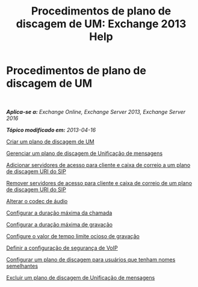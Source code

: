 ﻿---
title: 'Procedimentos de plano de discagem de UM: Exchange 2013 Help'
TOCTitle: Procedimentos de plano de discagem de UM
ms:assetid: 1bda77c8-c4e2-4ae0-a001-76ae029bf843
ms:mtpsurl: https://technet.microsoft.com/pt-br/library/JJ822152(v=EXCHG.150)
ms:contentKeyID: 50556153
ms.date: 05/22/2018
mtps_version: v=EXCHG.150
ms.translationtype: MT
---

# Procedimentos de plano de discagem de UM

 

_**Aplica-se a:** Exchange Online, Exchange Server 2013, Exchange Server 2016_

_**Tópico modificado em:** 2013-04-16_

[Criar um plano de discagem de UM](https://docs.microsoft.com/pt-br/exchange/voice-mail-unified-messaging/connect-voice-mail-system/create-um-dial-plan)

[Gerenciar um plano de discagem de Unificação de mensagens](https://docs.microsoft.com/pt-br/exchange/voice-mail-unified-messaging/connect-voice-mail-system/manage-um-dial-plan)

[Adicionar servidores de acesso para cliente e caixa de correio a um plano de discagem URI do SIP](add-mailbox-and-client-access-servers-to-a-sip-uri-dial-plan-exchange-2013-help.md)

[Remover servidores de acesso para cliente e caixa de correio de um plano de discagem URI do SIP](remove-mailbox-and-client-access-servers-from-a-sip-uri-dial-plan-exchange-2013-help.md)

[Alterar o codec de áudio](https://docs.microsoft.com/pt-br/exchange/voice-mail-unified-messaging/connect-voice-mail-system/change-audio-codec)

[Configurar a duração máxima da chamada](https://docs.microsoft.com/pt-br/exchange/voice-mail-unified-messaging/connect-voice-mail-system/configure-maximum-call-duration)

[Configurar a duração máxima de gravação](https://docs.microsoft.com/pt-br/exchange/voice-mail-unified-messaging/connect-voice-mail-system/configure-maximum-recording-duration)

[Configure o valor de tempo limite ocioso de gravação](https://docs.microsoft.com/pt-br/exchange/voice-mail-unified-messaging/connect-voice-mail-system/configure-recording-idle-time-out)

[Definir a configuração de segurança de VoIP](https://docs.microsoft.com/pt-br/exchange/voice-mail-unified-messaging/connect-voice-mail-system/configure-voip-security-setting)

[Configurar um plano de discagem para usuários que tenham nomes semelhantes](https://docs.microsoft.com/pt-br/exchange/voice-mail-unified-messaging/connect-voice-mail-system/configure-dial-plan-for-users-with-similar-names)

[Excluir um plano de discagem de Unificação de mensagens](https://docs.microsoft.com/pt-br/exchange/voice-mail-unified-messaging/connect-voice-mail-system/delete-um-dial-plan)


